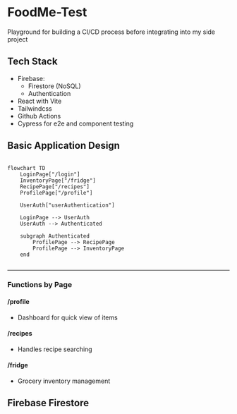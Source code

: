 # FoodMe-Test 

Playground for building a CI/CD process before integrating into my side project

## Tech Stack 
- Firebase: 
    - Firestore (NoSQL)
    - Authentication 
- React with Vite 
- Tailwindcss
- Github Actions 
- Cypress for e2e and component testing


## Basic Application Design 


```mermaid

flowchart TD
    LoginPage["/login"]
    InventoryPage["/fridge"]
    RecipePage["/recipes"]    
    ProfilePage["/profile"]

    UserAuth["userAuthentication"]

    LoginPage --> UserAuth 
    UserAuth --> Authenticated 

    subgraph Authenticated
        ProfilePage --> RecipePage
        ProfilePage --> InventoryPage
    end
   
```

---
### Functions by Page
#### /profile
- Dashboard for quick view of items

#### /recipes 
- Handles recipe searching 

#### /fridge
- Grocery inventory management 


## Firebase Firestore
